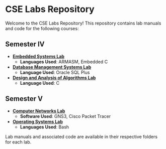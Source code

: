 # CSE Labs Repository

Welcome to the CSE Labs Repository! This repository contains lab manuals and code for the following courses:

## Semester IV

- [**Embedded Systems Lab**](/Semester%20IV/ES%20Lab/)  
  - **Languages Used**: ARMASM, Embedded C
- [**Database Management Systems Lab**](/Semester%20IV/DBMS%20Lab/)  
  - **Language Used**: Oracle SQL Plus
- [**Design and Analysis of Algorithms Lab**](/Semester%20IV/DAA%20Lab/)  
  - **Language Used**: C

## Semester V

- [**Computer Networks Lab**](/Semester%20V/CN%20Lab/)  
  - **Software Used**: GNS3, Cisco Packet Tracer
- [**Operating Systems Lab**](/Semester%20V/OS%20Lab/)  
  - **Languages Used**: Bash

Lab manuals and associated code are available in their respective folders for each lab.